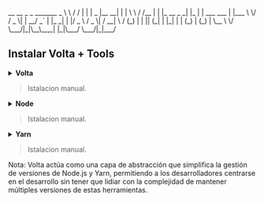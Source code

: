 <div aling="center">
 __      __   _ _                  _______          _     
 \ \    / /  | | |           _    |__   __|        | |    
  \ \  / /__ | | |_ __ _   _| |_     | | ___   ___ | |___ 
   \ \/ / _ \| | __/ _` | |_   _|    | |/ _ \ / _ \| / __|
    \  / (_) | | || (_| |   |_|      | | (_) | (_) | \__ \
     \/ \___/|_|\__\__,_|            |_|\___/ \___/|_|___/
</div>

<h2>Instalar Volta + Tools</h2>
   
<details closed>
    <summary><b>Volta</b></summary>
    <h4>Descripción</h4>
    <p>
    Es una herramienta de administración de versiones de Node.js diseñada para simplificar el proceso de manejo de múltiples versiones de Node.js y paquetes globales en entornos de desarrollo. Con Volta, puedes seleccionar una versión de Node.js y dejar de preocuparte por cambiarla manualmente entre proyectos. Permite instalar binarios de paquetes npm en tu cadena de herramientas sin tener que reinstalarlos periódicamente o averiguar por qué han dejado de funcionar.
    </p>
    <h4>Características</h4>
    <ul>
    <li>
    Resolución inteligente de versiones: Basándose en los manifiestos de los gestores de paquetes, Volta asegura versiones confiables y consistentes en todos los proyectos.
    </li>
    <li>
    Cambios fluidos entre versiones de Node.js: Permite cambiar entre versiones de Node.js sin modificar las variables de entorno PATH.
    </li>
    <li>
    Soporte para herramientas instaladas globalmente: Integra directamente con npm y yarn, permitiendo gestionar tanto Node.js como los paquetes globales relacionados.
    </li>
    <li>
    Caché inteligente: Mejora el flujo de trabajo de desarrollo al acelerar la carga de paquetes y herramientas.
    </li> 
    <li>
    Compatibilidad con .nvmrc: Soporta el mismo archivo de configuración que NVM, facilitando la transición entre herramientas.
    </li> 
    <li>
    Ambientes reproductibles para colaboradores: Al guardar la versión exacta de Node.js en el package.json, garantiza que todos los colaboradores trabajen con la misma versión, promoviendo la consistencia en equipos de desarrollo distribuidos.
    </li> 
    </ul>
</details>

> Istalacion manual.

<details closed>
    <summary><b>Node</b></summary>
    <h3>Descripción</h3>
    <p>
    Es un entorno de ejecución de JavaScript de alto rendimiento y de código abierto. Se utiliza para ejecutar código JavaScript fuera de un navegador web, permitiendo el desarrollo de aplicaciones de servidor, scripts y herramientas de línea de comandos.
    </p>
</details>

> Istalacion manual.

<details closed>
    <summary><b>Yarn</b></summary>
    <h3>Descripción</h3>
    <p>
    Es un administrador de paquetes de JavaScript alternativo a npm. Ofrece mejoras en términos de velocidad, seguridad y simplicidad en comparación con npm. Al igual que Node.js.
    </p>
</details>

> Istalacion manual.

Nota: Volta actúa como una capa de abstracción que simplifica la gestión de versiones de Node.js y Yarn, permitiendo a los desarrolladores centrarse en el desarrollo sin tener que lidiar con la complejidad de mantener múltiples versiones de estas herramientas.

<!--
Agregar alias en la terminal para ajusta la imagen a la caja del neofetch

alias neofetch="neofetch --size none"
--!>
